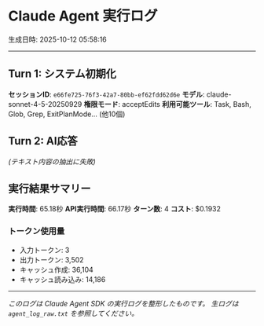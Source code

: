 # Claude Agent 実行ログ

生成日時: 2025-10-12 05:58:16

---

## Turn 1: システム初期化

**セッションID**: `e66fe725-76f3-42a7-80bb-ef62fdd62d6e`
**モデル**: claude-sonnet-4-5-20250929
**権限モード**: acceptEdits
**利用可能ツール**: Task, Bash, Glob, Grep, ExitPlanMode... (他10個)

## Turn 2: AI応答

*(テキスト内容の抽出に失敗)*

## 実行結果サマリー

**実行時間**: 65.18秒
**API実行時間**: 66.17秒
**ターン数**: 4
**コスト**: $0.1932

### トークン使用量
- 入力トークン: 3
- 出力トークン: 3,502
- キャッシュ作成: 36,104
- キャッシュ読み込み: 14,186

---

*このログは Claude Agent SDK の実行ログを整形したものです。*
*生ログは `agent_log_raw.txt` を参照してください。*